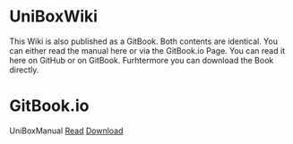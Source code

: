 # UniBoxWiki

This Wiki is also published as a GitBook. Both contents are identical. You can either read the manual here or via the GitBook.io Page. You can read it here on GitHub or on GitBook. Furhtermore you can download the Book directly.

# GitBook.io

UniBoxManual [Read](http://alextape.gitbooks.io/unibox/content/) [Download](https://www.gitbook.com/download/pdf/book/alextape/unibox)